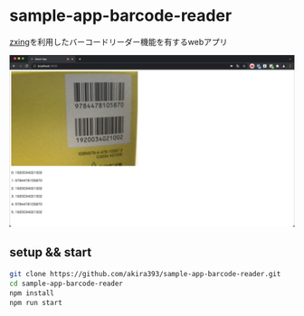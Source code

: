 # sample-app-barcode-reader

[zxing](https://github.com/zxing-js/browser)を利用したバーコードリーダー機能を有するwebアプリ

![](img/2021-10-29-10-51-31.png)

## setup && start

```bash
git clone https://github.com/akira393/sample-app-barcode-reader.git
cd sample-app-barcode-reader
npm install
npm run start
```
